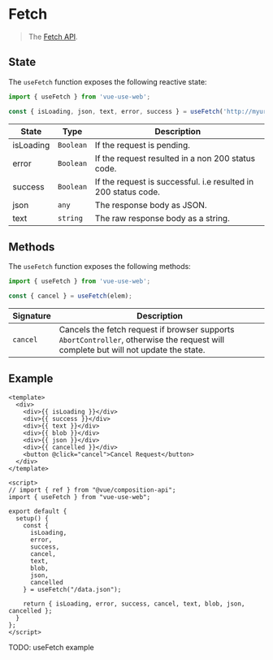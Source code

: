 # Fetch

> The [Fetch API](https://developer.mozilla.org/en-US/docs/Web/API/Fetch).

## State

The `useFetch` function exposes the following reactive state:

```js
import { useFetch } from 'vue-use-web';

const { isLoading, json, text, error, success } = useFetch('http://myurl.com');
```

| State     | Type      | Description                                                    |
| --------- | --------- | -------------------------------------------------------------- |
| isLoading | `Boolean` | If the request is pending.                                     |
| error     | `Boolean` | If the request resulted in a non 200 status code.              |
| success   | `Boolean` | If the request is successful. i.e resulted in 200 status code. |
| json      | `any`     | The response body as JSON.                                     |
| text      | `string`  | The raw response body as a string.                             |

## Methods

The `useFetch` function exposes the following methods:

```js
import { useFetch } from 'vue-use-web';

const { cancel } = useFetch(elem);
```

| Signature | Description                                                                                                                         |
| --------- | ----------------------------------------------------------------------------------------------------------------------------------- |
| `cancel`  | Cancels the fetch request if browser supports `AbortController`, otherwise the request will complete but will not update the state. |

## Example

```vue
<template>
  <div>
    <div>{{ isLoading }}</div>
    <div>{{ success }}</div>
    <div>{{ text }}</div>
    <div>{{ blob }}</div>
    <div>{{ json }}</div>
    <div>{{ cancelled }}</div>
    <button @click="cancel">Cancel Request</button>
  </div>
</template>

<script>
// import { ref } from "@vue/composition-api";
import { useFetch } from "vue-use-web";

export default {
  setup() {
    const {
      isLoading,
      error,
      success,
      cancel,
      text,
      blob,
      json,
      cancelled
    } = useFetch("/data.json");

    return { isLoading, error, success, cancel, text, blob, json, cancelled };
  }
};
</script>
```

TODO: useFetch example
